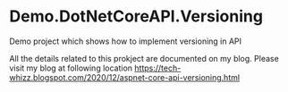 # Demo.DotNetCoreAPI.Versioning
Demo project which shows how to implement versioning in API 

All the details related to this prokject are documented on my blog. 
Please visit my blog at following location 
https://tech-whizz.blogspot.com/2020/12/aspnet-core-api-versioning.html
